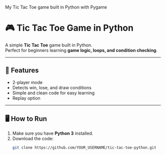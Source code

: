 
My Tic Tac Toe game built in Python with Pygame

# 🎮 Tic Tac Toe Game in Python

A simple **Tic Tac Toe** game built in Python.  
Perfect for beginners learning **game logic, loops, and condition checking**.

---

## 📌 Features
- 2-player mode  
- Detects win, lose, and draw conditions  
- Simple and clean code for easy learning  
- Replay option

---

## 🖥 How to Run
1. Make sure you have **Python 3** installed.  
2. Download the code:
   ```bash
   git clone https://github.com/YOUR_USERNAME/tic-tac-toe-python.git
